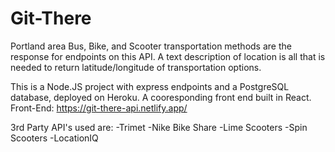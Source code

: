 # Git-There

Portland area Bus, Bike, and Scooter transportation methods are the response for endpoints on this API.
A text description of location is all that is needed to return latitude/longitude of transportation options.

This is a Node.JS project with express endpoints and a PostgreSQL database, deployed on Heroku. A cooresponding front end built in React.
Front-End: https://git-there-api.netlify.app/

3rd Party API's used are:
-Trimet
-Nike Bike Share
-Lime Scooters
-Spin Scooters
-LocationIQ
